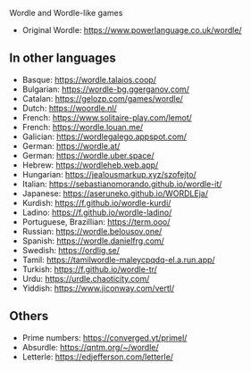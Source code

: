 Wordle and Wordle-like games

- Original Wordle: https://www.powerlanguage.co.uk/wordle/

## In other languages

- Basque: https://wordle.talaios.coop/
- Bulgarian: https://wordle-bg.ggerganov.com/
- Catalan: https://gelozp.com/games/wordle/
- Dutch: https://woordle.nl/
- French: https://www.solitaire-play.com/lemot/
- French: https://wordle.louan.me/
- Galician: https://wordlegalego.appspot.com/
- German: https://wordle.at/
- German: https://wordle.uber.space/
- Hebrew: https://wordleheb.web.app/
- Hungarian: https://jealousmarkup.xyz/szofejto/
- Italian: https://sebastianomorando.github.io/wordle-it/
- Japanese: https://aseruneko.github.io/WORDLEja/
- Kurdish: https://f.github.io/wordle-kurdi/
- Ladino: https://f.github.io/wordle-ladino/
- Portuguese, Brazillian: https://term.ooo/
- Russian: https://wordle.belousov.one/
- Spanish: https://wordle.danielfrg.com/
- Swedish: https://ordlig.se/
- Tamil: https://tamilwordle-maleycpqdq-el.a.run.app/
- Turkish: https://f.github.io/wordle-tr/
- Urdu: https://urdle.chaoticity.com/
- Yiddish: https://www.jiconway.com/vertl/

## Others

- Prime numbers: https://converged.yt/primel/
- Absurdle: https://qntm.org/~/wordle/
- Letterle: https://edjefferson.com/letterle/
